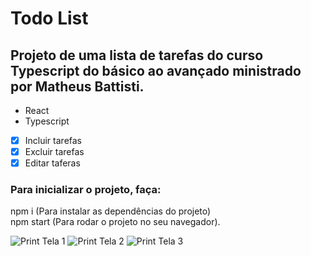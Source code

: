 # Todo List 
## Projeto de uma lista de tarefas do curso Typescript do básico ao avançado ministrado por Matheus Battisti.

- React
- Typescript

- [x] Incluir tarefas
- [x] Excluir tarefas
- [x] Editar taferas

### Para inicializar o projeto, faça: <br /> 
  npm i (Para instalar as dependências do projeto)<br /> 
  npm start (Para rodar o projeto no seu navegador).

![Print Tela 1](https://github.com/anaclrra/todo_react_ts/blob/main/assents/todo_react_1.png)
![Print Tela 2](https://github.com/anaclrra/todo_react_ts/blob/main/assents/todo_react_2.png)
![Print Tela 3](https://github.com/anaclrra/todo_react_ts/blob/main/assents/todo_react_3.png)